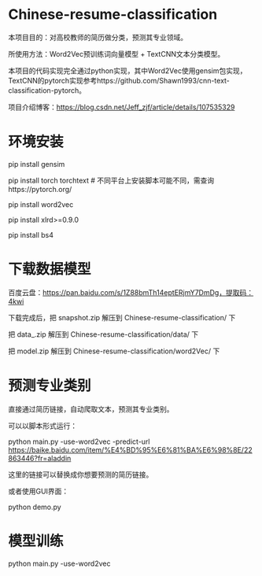 # Chinese-resume-classification
本项目目的：对高校教师的简历做分类，预测其专业领域。

所使用方法：Word2Vec预训练词向量模型 + TextCNN文本分类模型。

本项目的代码实现完全通过python实现，其中Word2Vec使用gensim包实现，TextCNN的pytorch实现参考https://github.com/Shawn1993/cnn-text-classification-pytorch。

项目介绍博客：https://blog.csdn.net/Jeff_zjf/article/details/107535329

# 环境安装
pip install gensim

pip install torch torchtext # 不同平台上安装脚本可能不同，需查询https://pytorch.org/

pip install word2vec

pip install xlrd>=0.9.0

pip install bs4

# 下载数据模型
百度云盘：https://pan.baidu.com/s/1Z88bmTh14eptERjmY7DmDg，提取码：4kwi

下载完成后，把 snapshot.zip 解压到 Chinese-resume-classification/ 下

把 data_.zip 解压到 Chinese-resume-classification/data/ 下

把 model.zip 解压到 Chinese-resume-classification/word2Vec/ 下


# 预测专业类别
直接通过简历链接，自动爬取文本，预测其专业类别。

可以以脚本形式运行：

python main.py -use-word2vec -predict-url https://baike.baidu.com/item/%E4%BD%95%E6%81%BA%E6%98%8E/22863446?fr=aladdin

这里的链接可以替换成你想要预测的简历链接。

或者使用GUI界面：

python demo.py

# 模型训练
python main.py -use-word2vec
